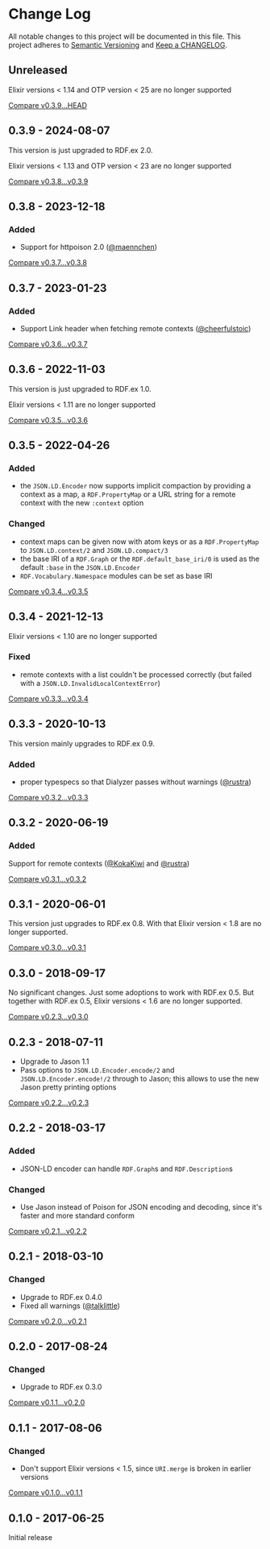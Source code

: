 # Change Log

All notable changes to this project will be documented in this file.
This project adheres to [Semantic Versioning](http://semver.org/) and
[Keep a CHANGELOG](http://keepachangelog.com).


## Unreleased

Elixir versions < 1.14 and OTP version < 25 are no longer supported

[Compare v0.3.9...HEAD](https://github.com/rdf-elixir/jsonld-ex/compare/v0.3.9...HEAD)



## 0.3.9 - 2024-08-07

This version is just upgraded to RDF.ex 2.0.

Elixir versions < 1.13 and OTP version < 23 are no longer supported

[Compare v0.3.8...v0.3.9](https://github.com/rdf-elixir/jsonld-ex/compare/v0.3.8...v0.3.9)



## 0.3.8 - 2023-12-18

### Added

- Support for httpoison 2.0 ([@maennchen](https://github.com/maennchen))

[Compare v0.3.7...v0.3.8](https://github.com/rdf-elixir/jsonld-ex/compare/v0.3.7...v0.3.8)



## 0.3.7 - 2023-01-23

### Added

- Support Link header when fetching remote contexts ([@cheerfulstoic](https://github.com/cheerfulstoic))

[Compare v0.3.6...v0.3.7](https://github.com/rdf-elixir/jsonld-ex/compare/v0.3.6...v0.3.7)



## 0.3.6 - 2022-11-03

This version is just upgraded to RDF.ex 1.0.

Elixir versions < 1.11 are no longer supported

[Compare v0.3.5...v0.3.6](https://github.com/rdf-elixir/jsonld-ex/compare/v0.3.5...v0.3.6)



## 0.3.5 - 2022-04-26

### Added

- the `JSON.LD.Encoder` now supports implicit compaction by providing a context
  as a map, a `RDF.PropertyMap` or a URL string for a remote context with the 
  new `:context` option

### Changed

- context maps can be given now with atom keys or as a `RDF.PropertyMap` to
  `JSON.LD.context/2` and `JSON.LD.compact/3`
- the base IRI of a `RDF.Graph` or the `RDF.default_base_iri/0` is used as the  
  default `:base` in the `JSON.LD.Encoder`
- `RDF.Vocabulary.Namespace` modules can be set as base IRI 


[Compare v0.3.4...v0.3.5](https://github.com/rdf-elixir/jsonld-ex/compare/v0.3.4...v0.3.5)



## 0.3.4 - 2021-12-13

Elixir versions < 1.10 are no longer supported

### Fixed

- remote contexts with a list couldn't be processed correctly (but failed with a `JSON.LD.InvalidLocalContextError`)

[Compare v0.3.3...v0.3.4](https://github.com/rdf-elixir/jsonld-ex/compare/v0.3.3...v0.3.4)



## 0.3.3 - 2020-10-13

This version mainly upgrades to RDF.ex 0.9.
 
### Added

- proper typespecs so that Dialyzer passes without warnings ([@rustra](https://github.com/rustra))

[Compare v0.3.2...v0.3.3](https://github.com/rdf-elixir/jsonld-ex/compare/v0.3.2...v0.3.3)



## 0.3.2 - 2020-06-19

### Added

Support for remote contexts ([@KokaKiwi](https://github.com/KokaKiwi) and [@rustra](https://github.com/rustra))

[Compare v0.3.1...v0.3.2](https://github.com/rdf-elixir/jsonld-ex/compare/v0.3.1...v0.3.2)



## 0.3.1 - 2020-06-01

This version just upgrades to RDF.ex 0.8. With that Elixir version < 1.8 are no longer supported.

[Compare v0.3.0...v0.3.1](https://github.com/rdf-elixir/jsonld-ex/compare/v0.3.0...v0.3.1)



## 0.3.0 - 2018-09-17

No significant changes. Just some adoptions to work with RDF.ex 0.5. 
But together with RDF.ex 0.5, Elixir versions < 1.6 are no longer supported.

[Compare v0.2.3...v0.3.0](https://github.com/rdf-elixir/jsonld-ex/compare/v0.2.3...v0.3.0)



## 0.2.3 - 2018-07-11

- Upgrade to Jason 1.1
- Pass options to `JSON.LD.Encoder.encode/2` and `JSON.LD.Encoder.encode!/2` 
  through to Jason; this allows to use the new Jason pretty printing options  

[Compare v0.2.2...v0.2.3](https://github.com/rdf-elixir/jsonld-ex/compare/v0.2.2...v0.2.3)



## 0.2.2 - 2018-03-17

### Added

- JSON-LD encoder can handle `RDF.Graph`s and `RDF.Description`s 

### Changed

- Use Jason instead of Poison for JSON encoding and decoding, since it's faster and more standard conform


[Compare v0.2.1...v0.2.2](https://github.com/rdf-elixir/jsonld-ex/compare/v0.2.1...v0.2.2)



## 0.2.1 - 2018-03-10

### Changed

- Upgrade to RDF.ex 0.4.0
- Fixed all warnings ([@talklittle](https://github.com/talklittle)) 


[Compare v0.2.0...v0.2.1](https://github.com/rdf-elixir/jsonld-ex/compare/v0.2.0...v0.2.1)



## 0.2.0 - 2017-08-24

### Changed

- Upgrade to RDF.ex 0.3.0


[Compare v0.1.1...v0.2.0](https://github.com/rdf-elixir/jsonld-ex/compare/v0.1.1...v0.2.0)



## 0.1.1 - 2017-08-06

### Changed

- Don't support Elixir versions < 1.5, since `URI.merge` is broken in earlier versions  


[Compare v0.1.0...v0.1.1](https://github.com/rdf-elixir/jsonld-ex/compare/v0.1.0...v0.1.1)



## 0.1.0 - 2017-06-25

Initial release
